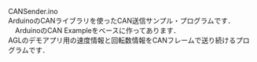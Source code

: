 CANSender.ino  
 ArduinoのCANライブラリを使ったCAN送信サンプル・プログラムです．  
　ArduinoのCAN Exampleをベースに作ってあります．  
AGLのデモアプリ用の速度情報と回転数情報をCANフレームで送り続けるプログラムです．  
